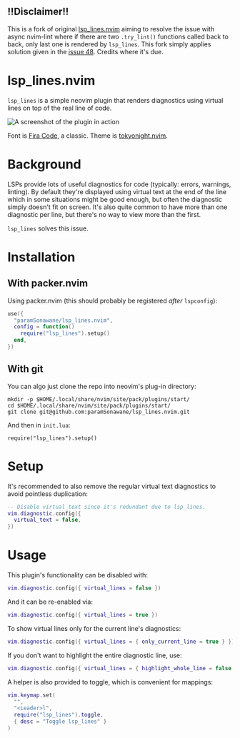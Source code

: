 ## !!Disclaimer!!
This is a fork of original [lsp_lines.nvim](https://git.sr.ht/~whynothugo/lsp_lines.nvim)
aiming to resolve the issue with async nvim-lint where if there are two `.try_lint()` functions
called back to back, only last one is rendered by `lsp_lines`. This fork simply applies solution given in the
[issue 48](https://todo.sr.ht/~whynothugo/lsp_lines.nvim/48). Credits where it's due.


# lsp_lines.nvim
`lsp_lines` is a simple neovim plugin that renders diagnostics using virtual
lines on top of the real line of code.

![A screenshot of the plugin in action](screenshot.png)

Font is [Fira Code][font], a classic.
Theme is [tokyonight.nvim][theme].

[font]: https://github.com/tonsky/FiraCode
[theme]: https://github.com/folke/tokyonight.nvim

# Background

LSPs provide lots of useful diagnostics for code (typically: errors, warnings,
linting). By default they're displayed using virtual text at the end of the
line which in some situations might be good enough, but often the diagnostic
simply doesn't fit on screen. It's also quite common to have more than one
diagnostic per line, but there's no way to view more than the first.

`lsp_lines` solves this issue.

# Installation

## With packer.nvim

Using packer.nvim (this should probably be registered _after_ `lspconfig`):

```lua
use({
  "paramSonawane/lsp_lines.nvim",
  config = function()
    require("lsp_lines").setup()
  end,
})
```

## With git

You can algo just clone the repo into neovim's plug-in directory:

    mkdir -p $HOME/.local/share/nvim/site/pack/plugins/start/
    cd $HOME/.local/share/nvim/site/pack/plugins/start/
    git clone git@github.com:paramSonawane/lsp_lines.nvim.git

And then in `init.lua`:

    require("lsp_lines").setup()

# Setup

It's recommended to also remove the regular virtual text diagnostics to avoid
pointless duplication:

```lua
-- Disable virtual_text since it's redundant due to lsp_lines.
vim.diagnostic.config({
  virtual_text = false,
})
```

# Usage

This plugin's functionality can be disabled with:

```lua
vim.diagnostic.config({ virtual_lines = false })
```

And it can be re-enabled via:

```lua
vim.diagnostic.config({ virtual_lines = true })
```

To show virtual lines only for the current line's diagnostics:

```lua
vim.diagnostic.config({ virtual_lines = { only_current_line = true } })
```

If you don't want to highlight the entire diagnostic line, use:

```lua
vim.diagnostic.config({ virtual_lines = { highlight_whole_line = false } })
```

A helper is also provided to toggle, which is convenient for mappings:

```lua
vim.keymap.set(
  "",
  "<Leader>l",
  require("lsp_lines").toggle,
  { desc = "Toggle lsp_lines" }
)
```
